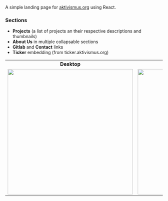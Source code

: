 A simple landing page for [aktivismus.org](https://aktivismus.org) using React.

### Sections
- **Projects** (a list of projects an their respective descriptions and thumbnails)
- **About Us** in multiple collapsable sections
- **Gitlab** and **Contact** links
- **Ticker** embedding (from ticker.aktivismus.org)

<table>
  <tr>
    <td align="center"><strong>Desktop</strong></td>
    <td align="center"><strong>Mobile</strong></td>
  </tr>
  <tr>
    <td>
      <img src="https://github.com/user-attachments/assets/7022c756-5929-4d62-82bd-4a818d736d5d" height="400" />
    </td>
    <td>
      <img src="https://github.com/user-attachments/assets/a39c11b3-c0de-4596-b5bc-563b14740f43" height="400" />
    </td>
  </tr>
</table>


